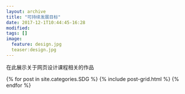 ```yaml
---
layout: archive
title: "可持续发展目标"
date: 2017-12-1T10:44:45-16:28
modified:
tags: []
image: 
  feature: design.jpg
  teaser:design.jpg
---
```


在此展示关于网页设计课程相关的作品

<div class="tiles">
{% for post in site.categories.SDG %}
  {% include post-grid.html %}
{% endfor %}
</div><!-- /.tiles 把所有categories 有 SDG 的列出来-->